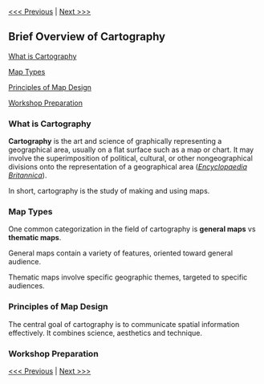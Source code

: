 [<<< Previous](../README.md) | [Next >>>](Part2.md)  


## Brief Overview of Cartography

[What is Cartography](#what-is-cartography)

[Map Types](#map-types)

[Principles of Map Design](#principles-of-map-design)

[Workshop Preparation](#workshop-preparation)


### What is Cartography

**Cartography** is the art and science of graphically representing a geographical area, usually on a flat surface such as a map or chart. It may involve the superimposition of political, cultural, or other nongeographical divisions onto the representation of a geographical area (_[Encyclopaedia Britannica](https://www.britannica.com/science/cartography)_).

In short, cartography is the study of making and using maps.


### Map Types

One common categorization in the field of cartography is **general maps** vs **thematic maps**.

General maps contain a variety of features, oriented toward general audience.

Thematic maps involve specific geographic themes, targeted to specific audiences.


### Principles of Map Design

The central goal of cartography is to communicate spatial information effectively. It combines science, aesthetics and technique.




### Workshop Preparation


[<<< Previous](../README.md) | [Next >>>](Part2.md)  
